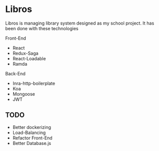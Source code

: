 # Libros

Libros is managing library system designed as my school project. It has been done with these technologies

Front-End

- React
- Redux-Saga
- React-Loadable
- Ramda

Back-End

- Inra-http-boilerplate
- Koa
- Mongoose
- JWT

## TODO

- Better dockerizing
- Load-Balancing
- Refactor Front-End
- Better Database.js
